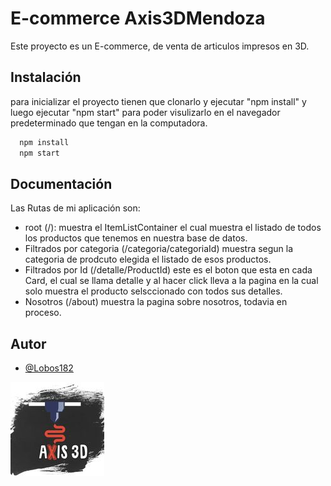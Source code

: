 
# E-commerce Axis3DMendoza

Este proyecto es un E-commerce, de venta de articulos impresos en 3D.



## Instalación

para inicializar el proyecto tienen que clonarlo y ejecutar
"npm install" y luego ejecutar "npm start" para poder visulizarlo en el navegador
 predeterminado que tengan en la computadora.

```bash
  npm install
  npm start
```
    
## Documentación 
Las Rutas de mi aplicación son:
- root (/): muestra el ItemListContainer el cual muestra el listado de todos los productos que tenemos en nuestra base de datos.
- Filtrados por categoria (/categoria/categoriaId) muestra segun la categoria de prodcuto elegida el listado de esos productos.
- Filtrados por Id (/detalle/ProductId) este es el boton que esta en cada Card, el cual se llama detalle y al hacer click lleva a la pagina en la cual solo muestra el producto selsccionado con todos sus detalles.
- Nosotros (/about) muestra la pagina sobre nosotros,  todavia en proceso.
## Autor

- [@Lobos182](https://github.com/Lobos182/ReactAxis3dmendoza/tree/finalboostrap)


![Logo](https://raw.githubusercontent.com/Lobos182/FinalJS2022/master/images/axis3d.jpg)


